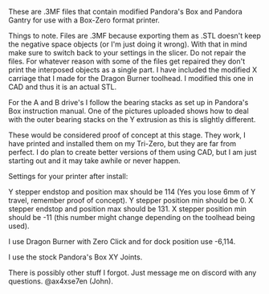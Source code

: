 These are .3MF files that contain modified Pandora's Box and Pandora Gantry for use with a Box-Zero format printer. 

Things to note. Files are .3MF because exporting them as .STL doesn't keep the negative space objects (or I'm just doing it wrong). 
With that in mind make sure to switch back to your settings in the slicer.
Do not repair the files. For whatever reason with some of the files get repaired they don't print the interposed objects as a single part.
I have included the modified X carriage that I made for the Dragon Burner toolhead. I modified this one in CAD and thus it is an actual STL.

For the A and B drive's I follow the bearing stacks as set up in Pandora's Box instruction manual. One of the pictures uploaded shows how to deal with the outer bearing stacks on the Y extrusion as this is slightly different.

These would be considered proof of concept at this stage. They work, I have printed and installed them on my Tri-Zero, but they are far from perfect. 
I do plan to create better versions of them using CAD, but I am just starting out and it may take awhile or never happen.

Settings for your printer after install:

Y stepper endstop and position max should be 114 (Yes you lose 6mm of Y travel, remember proof of concept).
Y stepper position min should be 0.
X stepper endstop and position max should be 131.
X stepper position min should be -11 (this number might change depending on the toolhead being used).

I use Dragon Burner with Zero Click and for dock position use -6,114.

I use the stock Pandora's Box XY Joints.

There is possibly other stuff I forgot. Just message me on discord with any questions. @ax4xse7en (John).

